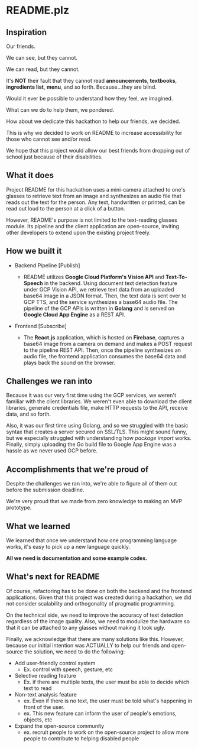 # README.plz

## Inspiration
Our friends.

We can see, but they cannot.

We can read, but they cannot.

It's **NOT** their fault that they cannot read **announcements**, **textbooks**, **ingredients list**, **menu**, and so forth. Because...they are blind.

Would it ever be possible to understand how they feel, we imagined.

What can we do to help them, we pondered.

How about we dedicate this hackathon to help our friends, we decided.

This is why we decided to work on README to increase accessibility for those who cannot see and/or read.

We hope that this project would allow our best friends from dropping out of school just because of their disabilities.

## What it does
Project README for this hackathon uses a mini-camera attached to one's glasses to retrieve text from an image and synthesizes an audio file that reads out the text for the person. Any text, handwritten or printed, can be read out loud to the person at a click of a button.

However, README's purpose is not limited to the text-reading glasses module. Its pipeline and the client application are open-source, inviting other developers to extend upon the existing project freely.
 
## How we built it

- Backend Pipeline [Publish]
  - README utilizes **Google Cloud Platform's Vision API** and **Text-To-Speech** in the backend. Using document text detection feature under GCP Vision API, we retrieve text data from an uploaded base64 image in a JSON format. Then, the text data is sent over to GCP TTS, and the service synthesizes a base64 audio file. The pipeline of the GCP APIs is written in **Golang** and is served on **Google Cloud App Engine** as a REST API.

- Frontend [Subscribe]
  - The **React.js** application, which is hosted on **Firebase**, captures a base64 image from a camera on demand and makes a POST request to the pipeline REST API. Then, once the pipeline synthesizes an audio file, the frontend application consumes the base64 data and plays back the sound on the browser.

## Challenges we ran into
Because it was our very first time using the GCP services, we weren't familiar with the client libraries. We weren't even able to download the client libraries, generate credentials file, make HTTP requests to the API, receive data, and so forth.

Also, it was our first time using Golang, and so we struggled with the basic syntax that creates a server secured on SSL/TLS. This might sound funny, but we especially struggled with understanding how *package import* works. Finally, simply uploading the Go build file to Google App Engine was a hassle as we never used GCP before.

## Accomplishments that we're proud of
Despite the challenges we ran into, we're able to figure all of them out before the submission deadline.

We're very proud that we made from zero knowledge to making an MVP prototype.

## What we learned
We learned that once we understand how one programming language works, it's easy to pick up a new language quickly.

**All we need is documentation and some example codes.**

## What's next for README
Of course, refactoring has to be done on both the backend and the frontend applications. Given that this project was created during a hackathon, we did not consider scalability and orthogonality of pragmatic programming.

On the technical side, we need to improve the accuracy of text detection regardless of the image quality. Also, we need to modulize the hardware so that it can be attached to any glasses without making it look ugly.

Finally, we acknowledge that there are many solutions like this. However, because our initial intention was ACTUALLY to help our friends and open-source the solution, we need to do the following:
- Add user-friendly control system
  - Ex. control with speech, gesture, etc
- Selective reading feature
  - Ex. if there are multiple texts, the user must be able to decide which text to read
- Non-text analysis feature
  - ex. Even if there is no text, the user must be told what's happening in front of the user.
  - ex. This new feature can inform the user of people's emotions, objects, etc
- Expand the open-source community
  - ex. recruit people to work on the open-source project to allow more people to contribute to helping disabled people
